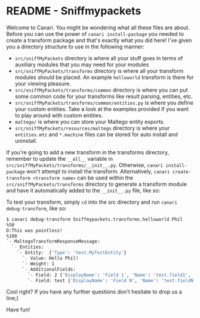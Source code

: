 # README - Sniffmypackets

Welcome to Canari. You might be wondering what all these files are about. Before you can use the power of
`canari install-package` you needed to create a transform package and that's exactly what you did here! I've given you a
directory structure to use in the following manner:

* `src/sniffMyPackets` directory is where all your stuff goes in terms of auxiliary modules that you may need for your
  modules
* `src/sniffMyPackets/transforms` directory is where all your transform modules should be placed. An example
  `helloworld` transform is there for your viewing pleasure.
* `src/sniffMyPackets/transforms/common` directory is where you can put some common code for your transforms like result
  parsing, entities, etc.
* `src/sniffMyPackets/transforms/common/entities.py` is where you define your custom entities. Take a look at the
  examples provided if you want to play around with custom entities.
* `maltego/` is where you can store your Maltego entity exports.
* `src/sniffMyPackets/resources/maltego` directory is where your `entities.mtz` and `*.machine` files can be stored for auto
  install and uninstall.

If you're going to add a new transform in the transforms directory, remember to update the `__all__` variable in
`src/sniffMyPackets/transforms/__init__.py`. Otherwise, `canari install-package` won't attempt to install the transform.
Alternatively, `canari create-transform <transform name>` can be used within the `src/sniffMyPackets/transforms` directory
to generate a transform module and have it automatically added to the `__init__.py` file, like so:

To test your transform, simply `cd` into the src directory and run `canari debug-transform`, like so:

```bash
$ canari debug-transform Sniffmypackets.transforms.helloworld Phil
%50
D:This was pointless!
%100
`- MaltegoTransformResponseMessage:
  `- Entities:
    `- Entity:  {'Type': 'test.MyTestEntity'}
      `- Value: Hello Phil!
      `- Weight: 1
      `- AdditionalFields:
        `- Field: 2 {'DisplayName': 'Field 1', 'Name': 'test.field1', 'MatchingRule': 'strict'}
        `- Field: test {'DisplayName': 'Field N', 'Name': 'test.fieldN', 'MatchingRule': 'strict'}
```

Cool right? If you have any further questions don't hesitate to drop us a line;)

Have fun!